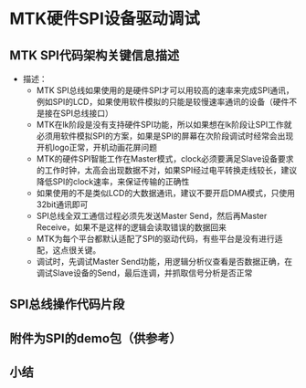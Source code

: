 # MTK硬件SPI设备驱动调试

## MTK SPI代码架构关键信息描述

- 描述：
  - MTK SPI总线如果使用的是硬件SPI才可以用较高的速率来完成SPI通讯，例如SPI的LCD，如果使用软件模拟的只能是较慢速率通讯的设备（硬件不是接在SPI总线接口）
  - MTK在lk阶段是没有支持硬件SPI功能，所以如果想在lk阶段让SPI工作就必须用软件模拟SPI的方案，如果是SPI的屏幕在次阶段调试时经常会出现开机logo正常，开机动画花屏问题
  - MTK的硬件SPI智能工作在Master模式，clock必须要满足Slave设备要求的工作时钟，太高会出现数据不对，如果SPI经过电平转换走线较长，建议降低SPI的clock速率，来保证传输的正确性
  - 如果使用的不是类似LCD的大数据通讯，建议不要开启DMA模式，只使用32bit通讯即可
  - SPI总线全双工通信过程必须先发送Master Send，然后再Master Receive，如果不是这样的逻辑会读取错误的数据回来
  - MTK为每个平台都默认适配了SPI的驱动代码，有些平台是没有进行适配，这点很关键。
  - 调试时，先调试Master Send功能，用逻辑分析仪查看是否数据正确，在调试Slave设备的Send，最后连调，并抓取信号分析是否正常

## SPI总线操作代码片段

## 附件为SPI的demo包（供参考）

## 小结